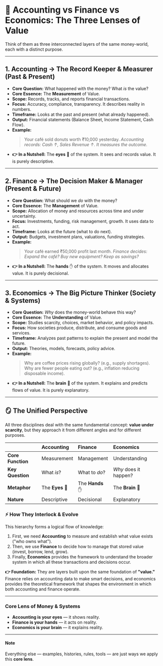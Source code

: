 # 🎯 Accounting vs Finance vs Economics: The Three Lenses of Value

Think of them as three interconnected layers of the same money-world, each with a distinct purpose.

---

## 1. Accounting → The Record Keeper & Measurer (Past & Present)

*   **Core Question:** What happened with the money? What *is* the value?
*   **Core Essence:** The **Measurement** of Value.
*   **Scope:** Records, tracks, and reports financial transactions.
*   **Focus:** Accuracy, compliance, transparency. It describes reality in numbers.
*   **Timeframe:** Looks at the past and present (what already happened).
*   **Output:** Financial statements (Balance Sheet, Income Statement, Cash Flow).
*   **Example:**
    > Your café sold donuts worth ₹10,000 yesterday.
    > *Accounting records: Cash ↑, Sales Revenue ↑. It measures the outcome.*
*   **👉 In a Nutshell:** The **eyes** 👀 of the system. It sees and records value. It is purely descriptive.

---

## 2. Finance → The Decision Maker & Manager (Present & Future)

*   **Core Question:** What should we *do* with the money?
*   **Core Essence:** The **Management** of Value.
*   **Scope:** Allocation of money and resources across time and under uncertainty.
*   **Focus:** Investments, funding, risk management, growth. It uses data to act.
*   **Timeframe:** Looks at the future (what to do next).
*   **Output:** Budgets, investment plans, valuations, funding strategies.
*   **Example:**
    > Your café earned ₹50,000 profit last month.
    > *Finance decides: Expand the café? Buy new equipment? Keep as savings?*
*   **👉 In a Nutshell:** The **hands** ✋ of the system. It moves and allocates value. It is purely decisional.

---

## 3. Economics → The Big Picture Thinker (Society & Systems)

*   **Core Question:** *Why* does the money-world behave this way?
*   **Core Essence:** The **Understanding** of Value.
*   **Scope:** Studies scarcity, choices, market behavior, and policy impacts.
*   **Focus:** How societies produce, distribute, and consume goods and services.
*   **Timeframe:** Analyzes past patterns to explain the present and model the future.
*   **Output:** Theories, models, forecasts, policy advice.
*   **Example:**
    > Why are coffee prices rising globally? (e.g., supply shortages).
    > Why are fewer people eating out? (e.g., inflation reducing disposable income).
*   **👉 In a Nutshell:** The **brain** 🧠 of the system. It explains and predicts flows of value. It is purely explanatory.

---

## 🪞 The Unified Perspective

All three disciplines deal with the same fundamental concept: **value under scarcity**, but they approach it from different angles and for different purposes.

| | Accounting | Finance | Economics |
| :--- | :--- | :--- | :--- |
| **Core Function** | Measurement | Management | Understanding |
| **Key Question** | What *is*? | What to *do*? | *Why* does it happen? |
| **Metaphor** | The **Eyes** 👀 | The **Hands** ✋ | The **Brain** 🧠 |
| **Nature** | Descriptive | Decisional | Explanatory |

### ⚡ How They Interlock & Evolve

This hierarchy forms a logical flow of knowledge:
1.  First, we need **Accounting** to measure and establish what value exists ("who owns what").
2.  Then, we use **Finance** to decide how to manage that stored value (invest, borrow, lend, grow).
3.  Finally, **Economics** provides the framework to understand the broader system in which all these transactions and decisions occur.

**👉 Foundation:** They are layers built upon the same foundation of **"value."** Finance relies on accounting data to make smart decisions, and economics provides the theoretical framework that shapes the environment in which both accounting and finance operate.

---

### Core Lens of Money & Systems

- **Accounting is your eyes** — it shows reality.  
- **Finance is your hands** — it acts on reality.  
- **Economics is your brain** — it explains reality.  

---
#### Note
Everything else — examples, histories, rules, tools — are just ways we apply this **core lens**.
